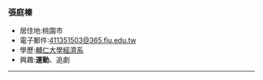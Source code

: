 ### 張庭榛

- 居住地:桃園市
- 電子郵件:411351503@365.fju.edu.tw
- 學歷:[輔仁大學經濟系](https://economics.fju.edu.tw/)
- 興趣:**運動**、追劇
<hr>
